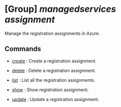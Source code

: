 # [Group] _managedservices assignment_

Manage the registration assignments in Azure.

## Commands

- [create](/Commands/managedservices/assignment/_create.md)
: Create a registration assignment.

- [delete](/Commands/managedservices/assignment/_delete.md)
: Delete a registration assignment.

- [list](/Commands/managedservices/assignment/_list.md)
: List all the registration assignments.

- [show](/Commands/managedservices/assignment/_show.md)
: Show registration assignment.

- [update](/Commands/managedservices/assignment/_update.md)
: Update a registration assignment.
